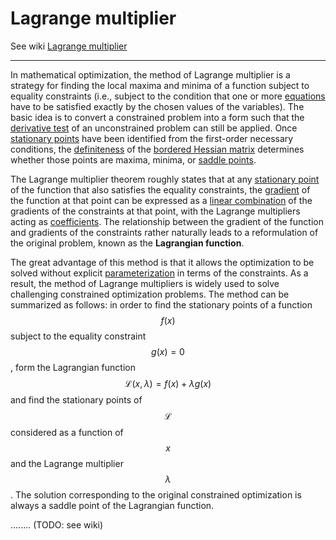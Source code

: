 # Lagrange multiplier

See wiki [Lagrange multiplier](https://en.wikipedia.org/wiki/Lagrange_multiplier)

---

In mathematical optimization, the method of Lagrange multiplier is a strategy for finding the local maxima and minima of a function subject to equality constraints (i.e., subject to the condition that one or more [equations](https://en.wikipedia.org/wiki/Equation) have to be satisfied exactly by the chosen values of the variables). The basic idea is to convert a constrained problem into a form such that the [derivative test](https://en.wikipedia.org/wiki/Derivative_test) of an unconstrained problem can still be applied. Once [stationary points](https://en.wikipedia.org/wiki/Stationary_point) have been identified from the first-order necessary conditions, the [definiteness](https://en.wikipedia.org/wiki/Definiteness_of_a_matrix) of the [bordered Hessian matrix](https://en.wikipedia.org/wiki/Bordered_Hessian) determines whether those points are maxima, minima, or [saddle points](https://en.wikipedia.org/wiki/Saddle_point).

The Lagrange multiplier theorem roughly states that at any [stationary point](https://en.wikipedia.org/wiki/Stationary_point) of the function that also satisfies the equality constraints, the [gradient](https://en.wikipedia.org/wiki/Gradient) of the function at that point can be expressed as a [linear combination](https://en.wikipedia.org/wiki/Linear_combination) of the gradients of the constraints at that point, with the Lagrange multipliers acting as [coefficients](https://en.wikipedia.org/wiki/Coefficient). The relationship between the gradient of the function and gradients of the constraints rather naturally leads to a reformulation of the original problem, known as the **Lagrangian function**.

The great advantage of this method is that it allows the optimization to be solved without explicit [parameterization](https://en.wikipedia.org/wiki/Parameterization) in terms of the constraints. As a result, the method of Lagrange multipliers is widely used to solve challenging constrained optimization problems. The method can be summarized as follows: in order to find the stationary points of a function $$f(x)$$ subject to the equality constraint $$g(x)=0$$, form the Lagrangian function
$$
\mathcal L(x,\lambda) = f(x) + \lambda g(x)
$$
and find the stationary points of $$\mathcal L$$ considered as a function of $$x$$ and the Lagrange multiplier $$\lambda$$. The solution corresponding to the original constrained optimization is always a saddle point of the Lagrangian function.

........ (TODO: see wiki)

